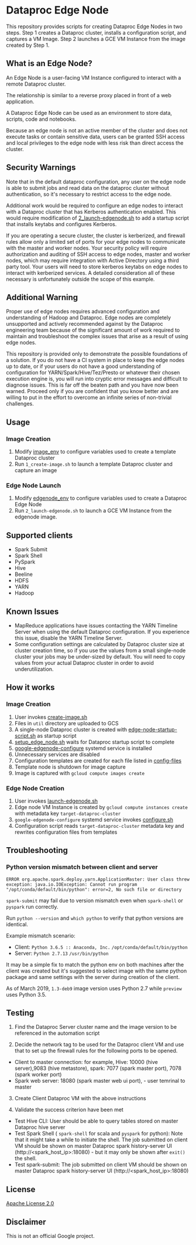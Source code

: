 # Dataproc Edge Node

This repository provides scripts for creating Dataproc Edge Nodes in two steps.
Step 1 creates a Dataproc cluster, installs a configuration script, and captures a VM Image.
Step 2 launches a GCE VM Instance from the image created by Step 1.


## What is an Edge Node?

An Edge Node is a user-facing VM Instance configured to interact with a remote Dataproc cluster. 

The relationship is similar to a reverse proxy placed in front of a web application.

A Dataproc Edge Node can be used as an environment to store data, scripts, code and notebooks.

Because an edge node is not an active member of the cluster and does not execute tasks or contain sensitive data, users can be granted SSH access and local privileges to the edge node with less risk than direct access the cluster.


## Security Warnings

Note that in the default dataproc configuration, any user on the edge node is able to submit jobs and read data on the dataproc cluster without authentication, so it's necessary to restrict access to the edge node.

Additional work would be required to configure an edge nodes to interact with a Dataproc cluster that has Kerberos authentication enabled. This would require modification of [2_launch-edgenode.sh](2_launch-edgenode.sh) to add a startup script that installs keytabs and configures Kerberos.

If you are operating a secure cluster, the cluster is kerberized, and firewall rules allow only a limited set of ports for your edge nodes to communicate with the master and worker nodes. Your security policy will require authorization and auditing of SSH access to edge nodes, master and worker nodes, which may require integration with Active Directory using a third party tool. Your users will need to store kerberos keytabs on edge nodes to interact with kerberized services. A detailed consideration all of these necessary is unfortunately outside the scope of this example.


## Additional Warning 

Proper use of edge nodes requires advanced configuration and understanding of Hadoop and Dataproc. Edge nodes are completely unsupported and actively recommended against by the Dataproc engineering team because of the significant amount of work required to maintain and troubleshoot the complex issues that arise as a result of using edge nodes.

This repository is provided only to demonstrate the possible foundations of a solution. If you do not have a CI system in place to keep the edge nodes up to date, or if your users do not have a good understanding of configuration for YARN/Spark/Hive/Tez/Presto or whatever their chosen execution engine is, you will run into cryptic error messages and difficult to diagnose issues. This is far off the beaten path and you have now been warned. Proceed only if you are confident that you know better and are willing to put in the effort to overcome an infinite series of non-trivial challenges.


## Usage

### Image Creation

1. Modify [image_env](image_env) to configure variables used to create a template Dataproc cluster
2. Run `1_create-image.sh` to launch a template Dataproc cluster and capture an image

### Edge Node Launch

1. Modify [edgenode_env](edgenode_env) to configure variables used to create a Dataproc Edge 
Node
2. Run `2_launch-edgenode.sh` to launch a GCE VM Instance from the edgenode image.


## Supported clients

* Spark Submit
* Spark Shell
* PySpark
* Hive
* Beeline
* HDFS
* YARN
* Hadoop


## Known Issues

* MapReduce applications have issues contacting the YARN Timeline Server when using the default Dataproc configuration. If you experience this issue, disable the YARN Timeline Server.
* Some configuration settings are calculated by Dataproc cluster size at cluster creation time, so if you use the values from a small single-node cluster your jobs may be under-sized by default. You will need to copy values from your actual Dataproc cluster in order to avoid underutilization.


## How it works

### Image Creation

1. User invokes [create-image.sh](create-image.sh)
2. Files in `util` directory are uploaded to GCS
3. A single-node Dataproc cluster is created with [edge-node-startup-script.sh](util/edge-node-startup-script.sh) as startup script
4. [setup_edge_node.sh](util/setup_edge_node.sh) waits for Dataproc startup script to complete
5. [google-edgenode-configure](util/google-edgenode-configure.service) systemd service is installed
6. Unnecessary services are disabled
7. Configuration templates are created for each file listed in [config-files](util/config-files)
8. Template node is shutdown for image capture
9. Image is captured with `gcloud compute images create`

### Edge Node Creation

1. User invokes [launch-edgenode.sh](launch-edgenode.sh)
2. Edge node VM Instance is created by `gcloud compute instances create` with metadata key `target-dataproc-cluster`
3. `google-edgenode-configure` systemd service invokes [configure.sh](util/configure.sh)
4. Configuration script reads `target-dataproc-cluster` metadata key and rewrites configuration files from templates


## Troubleshooting

### Python version mismatch between client and server

```
ERROR org.apache.spark.deploy.yarn.ApplicationMaster: User class threw exception: java.io.IOException: Cannot run program "/opt/conda/default/bin/python": error=2, No such file or directory
```    

`spark-submit` may fail due to version mismatch even when `spark-shell` or `pyspark` run correctly.

Run `python --version` and `which python` to verify that python versions are identical.

Example mismatch scenario:
- Client: `Python 3.6.5 :: Anaconda, Inc.` `/opt/conda/default/bin/python`
- Server: `Python 2.7.13` `/usr/bin/python`

It may be a simple fix to match the python env on both machines after the client was created but it's suggested to select image with the same python package and same settings with the server during creation of the client.

As of March 2019, `1.3-deb9` image version uses Python 2.7 while `preview` uses Python 3.5.


## Testing

1. Find the Dataproc Server cluster name and the image version to be referenced in the automation script

2. Decide the network tag to be used for the Dataproc client VM and use that to set up the firewall rules for the following ports to be opened.
- Client to master connection: for example, Hive: 10000 (hive server),9083 (hive metastore), spark: 7077 (spark master port), 7078 (spark worker port) 
- Spark web server: 18080 (spark master web ui port), - user temrinal to master

3. Create Client Dataproc VM with the above instructions

4. Validate the success criterion have been met
- Test Hive CLI: User should be able to query tables stored on master Dataproc hive server
- Test Spark Shell ( `spark-shell` for scala and `pyspark` for python): Note that it might take a while to initiate the shell. The job submitted on client VM should be shown on master Dataproc spark history-server UI (http://<spark_host_ip>:18080) - but it may only be shown after `exit()` the shell. 
- Test spark-submit: The job submitted on client VM should be shown on master Dataproc spark history-server UI (http://<spark_host_ip>:18080)


## License

[Apache License 2.0](LICENSE)


## Disclaimer

This is not an official Google project.
